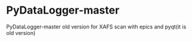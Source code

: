 # PyDataLogger-master
PyDataLogger-master old version for XAFS
scan with epics and pyqt(it is old version)
